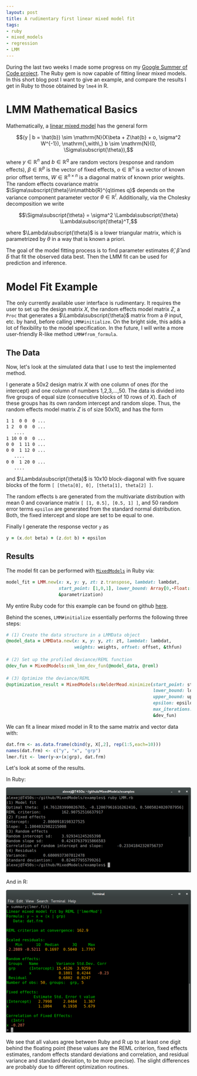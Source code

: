 ```yaml
---
layout: post
title: A rudimentary first linear mixed model fit
tags:
- ruby
- mixed_models
- regression
- LMM
---
```


During the last two weeks I made some progress on my [Google Summer of Code project](https://github.com/agisga/MixedModels).
The Ruby gem is now capable of fitting linear mixed models. In this short blog post I want to give an example, and compare the results I get in Ruby to those obtained by `lme4` in R.

# LMM Mathematical Basics

Mathematically, a [linear mixed model](http://cran.r-project.org/web/packages/lme4/vignettes/lmer.pdf) has the general form

$$(y | b = \hat{b}) \sim \mathrm{N}(X\beta + Z\hat{b} + o, \sigma^2 W^{-1}), \mathrm{\,with\,} b \sim \mathrm{N}(0, \Sigma\subscript{\theta}),$$

where $y\in\mathbb{R}^n$ and $b\in\mathbb{R}^q$ are random vectors (response and random effects), $\beta\in\mathbb{R}^p$ is the vector of fixed effects, $o\in\mathbb{R}^n$ is a vector of known prior offset terms, $W\in\mathbb{R}^{n\times n}$ is a diagonal matrix of known prior weights. The random effects covariance matrix $\Sigma\subscript{\theta}\in\mathbb{R}^{q\times q}$ depends on the variance component parameter vector $\theta\in\mathbb{R}^l$.
Additionally, via the Cholesky decomposition we write 

$$\Sigma\subscript{\theta} = \sigma^2 \Lambda\subscript{\theta} \Lambda\subscript{\theta}^T,$$

where $\Lambda\subscript{\theta}$ is a lower triangular matrix, which is parametrized by $\theta$ in a way that is known a priori. 

The goal of the model fitting process is to find parameter estimates $\hat{\theta}$, $\hat{\beta}$ and $\hat{b}$ that fit the observed data best. Then the LMM fit can be used for prediction and inference.

# Model Fit Example

The only currently available user interface is rudimentary. It requires the user to set up the design matrix $X$, the random effects model matrix $Z$, a `Proc` that generates a $\Lambda\subscript{\theta}$ matrix from a $\theta$ input, etc. by hand, before calling `LMM#initialize`. On the bright side, this adds a lot of flexibility to the model specification. In the future, I will write a more user-friendly R-like method `LMM#from_formula`. 

## The Data

Now, let's look at the simulated data that I use to test the implemented method. 

I generate a 50x2 design matrix $X$ with one column of ones (for the intercept) and one column of numbers 1,2,3,...,50. The data is divided into five groups of equal size (consecutive blocks of 10 rows of $X$). Each of these groups has its own random intercept and random slope. Thus, the random effects model matrix $Z$ is of size 50x10, and has the form

```
1 1  0 0  0 ...
1 2  0 0  0 ...
   ....
1 10 0 0  0 ...
0 0  1 11 0 ...
0 0  1 12 0 ...
   ....
0 0  1 20 0 ...
   ....
```

and $\Lambda\subscript{\theta}$ is 10x10 block-diagonal with five square blocks of the form `[ [theta[0], 0], [theta[1], theta[2] ]`.

The random effects `b` are generated from the multivariate distribution with mean 0 and covariance matrix `[ [1, 0.5], [0.5, 1] ]`, and 50 random error terms `epsilon` are generated from the standard normal distribution. Both, the fixed intercept and slope are set to be equal to one. 

Finally I generate the response vector `y` as

```ruby
y = (x.dot beta) + (z.dot b) + epsilon
```

## Results

The model fit can be performed with [`MixedModels`](https://github.com/agisga/MixedModels) in Ruby via:

```ruby
model_fit = LMM.new(x: x, y: y, zt: z.transpose, lambdat: lambdat, 
                    start_point: [1,0,1], lower_bound: Array[0,-Float::INFINITY,0],
                    &parametrization) 
```

My entire Ruby code for this example can be found on github [here](https://github.com/agisga/MixedModels/blob/master/examples/LMM.rb).

Behind the scenes, `LMM#initialize` essentially performs the following three steps:

```ruby
# (1) Create the data structure in a LMMData object
@model_data = LMMData.new(x: x, y: y, zt: zt, lambdat: lambdat, 
                          weights: weights, offset: offset, &thfun)

# (2) Set up the profiled deviance/REML function
@dev_fun = MixedModels::mk_lmm_dev_fun(@model_data, @reml)

# (3) Optimize the deviance/REML
@optimization_result = MixedModels::NelderMead.minimize(start_point: start_point, 
                                                        lower_bound: lower_bound, 
                                                        upper_bound: upper_bound,
                                                        epsilon: epsilon, 
                                                        max_iterations: max_iterations,
                                                        &dev_fun)
```

We can fit a linear mixed model in R to the same matrix and vector data with:

```R
dat.frm <- as.data.frame(cbind(y, X[,2], rep(1:5,each=10)))
names(dat.frm) <- c("y", "x", "grp")
lmer.fit <- lmer(y~x+(x|grp), dat.frm)
```

Let's look at some of the results.

In Ruby:

![Rudimentary-LMM-fit-Ruby PNG](/images/rudimentary-lmm-fit-ruby.png?raw=true "rudimentary-lmm-fit-ruby.png")

And in R:

![Rudimentary-LMM-fit-R PNG](/images/rudimentary-lmm-fit-R.png?raw=true "rudimentary-lmm-fit-R.png")

We see that all values agree between Ruby and R up to at least one digit behind the floating point (these values are the REML criterion, fixed effects estimates, random effects standard deviations and correlation, and residual variance and standard deviation, to be more precise). The slight differences are probably due to different optimization routines.
